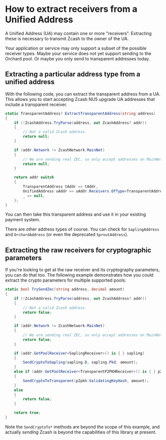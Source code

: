 # How to extract receivers from a Unified Address

A Unified Address (UA) may contain one or more "receivers".
Extracting these is necessary to transmit Zcash to the owner of the UA.

Your application or service may only support a subset of the possible receiver types.
Maybe your service does not yet support sending to the Orchard pool.
Or maybe you only send to transparent addresses today.

## Extracting a particular address type from a unified address

With the following code, you can extract the transparent address from a UA.
This allows you to start accepting Zcash NU5 upgrade UA addresses that include a transparent receiver.

```cs
static TransparentAddress? ExtractTransparentAddress(string address)
{
	if (!ZcashAddress.TryParse(address, out ZcashAddress? addr))
	{
		// Not a valid Zcash address.
		return null;
	}

	if (addr.Network != ZcashNetwork.MainNet)
	{
		// We are sending real ZEC, so only accept addresses on MainNet.
		return null;
	}

	return addr switch
	{
		TransparentAddress tAddr => tAddr,
		UnifiedAddress uAddr => uAddr.Receivers.OfType<TransparentAddress>().FirstOrDefault(),
		_ => null,
	};
}
```

You can then take this transparent address and use it in your existing payment system.

There are other address types of course.
You can check for `SaplingAddress` and `OrchardAddress` (or even the deprecated `SproutAddress`).

## Extracting the raw receivers for cryptographic parameters

If you're looking to get at the raw receiver and its cryptography parameters, you can do that too.
The following example demonstrates how you could extract the crypto parameters for multiple supported pools:

```cs
static bool TrySendZec(string address, decimal amount)
{
    if (!ZcashAddress.TryParse(address, out ZcashAddress? addr))
    {
        // Not a valid Zcash address.
        return false;
    }

    if (addr.Network != ZcashNetwork.MainNet)
    {
        // We are sending real ZEC, so only accept addresses on MainNet.
        return false;
    }

    if (addr.GetPoolReceiver<SaplingReceiver>() is { } sapling)
    {
        SendCryptoToSapling(sapling.D, sapling.Pkd, amount);
    }
    else if (addr.GetPoolReceiver<TransparentP2PKHReceiver>() is { } p2pkh)
    {
        SendCryptoToTransparent(p2pkh.ValidatingKeyHash, amount);
    }
    else
    {
        return false;
    }

    return true;
}
```

Note the `SendCryptoTo*` methods are beyond the scope of this example, and actually *sending* Zcash is beyond the capabilities of this library at present.
